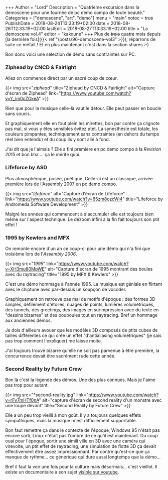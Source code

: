 +++
Author = "Lord"
Description = "Quatrième excursion dans la demoscene pour une fournée de pc demo compo de toute beauté."
Categories = ["demoscene", "art", "demo"]
menu = "main"
notoc = true
PublishDate = 2018-08-24T13:33:19+02:00
date = 2018-08-26T12:33:19+02:00
lastEdit = 2018-08-27T13:33:19+02:00
title = "La demoscene vol.4"
editor = "kakoune"
+++
Plus de ~~trois~~  quatre mois depuis [la dernière fois]({{< ref "/posts/96-demoscene-vol3" >}}), réparrons de suite ce méfait !
Et en plus maintenant c'est dans la section shares :-)

Bon donc voici une sélection de démo sans contraintes sur PC.

### Ziphead by CNCD & Fairlight
Allez on commence direct par un sacré coup de cœur.

{{< img src="*ziphead*" title="Ziphead by CNCD & Fairlight" alt="Capture d'écran de Ziphead" link="https://www.youtube.com/watch?v=Y_lm0cZOkeA" >}}

Rien que pour la musique celle-là vaut le détour.
Elle peut passer en boucle sans soucis.

Et graphiquement elle en fout plein les mirettes, bon par contre ça clignote pas mal, si vous y êtes sensibles évitez ptet.
La synesthésie est totale, les couleurs pimpantes, techniquement sans contraintes (en dehors du temps réel bien entendu) et du coup ils y sont allé à fond.

J'ai dit que je l'aimais ?
Elle a fini première en pc demo compo à la *Revision 2015* et bon bha … ça le mérite quoi.

### Lifeforce by ASD
Plus atmosphérique, posée, poêtique.
Celle-ci est un classique, arrivée première lors de l'Assembly 2007 en pc demo compo.

{{< img src="*lifeforce*" alt="Capture d'écran de Lifeforce" link="https://www.youtube.com/watch?v=65zm8ozcWl4" title="Lifeforce by Andromeda Software Development" >}}

Malgré les années qui commencent à s'accumuler elle est toujours bien même sur l'aspect technique.
Le dézoom infini à la fin fait toujours son ptit effet !

### 1995 by Kewlers and MFX
On remonte encore d'un an ce coup-ci pour une démo qui n'a fini que troisième lors de l'*Assembly 2006*.

{{< img src="*1995*" link="https://www.youtube.com/watch?v=XH3mu80MpWE" alt="Capture d'écran de 1995 montrant des boules avec du raytracing" title="1995 by MFX & Kewlers" >}}

C'est une démo hommage à l'année 1995.
La musique est géniale en flirtant avec le chiptune avec par-dessus un soupçon de vocoder.

Graphiquement on retrouve pas mal de motifs d'époque : des formes 3D simples, défilement d'étoiles, nuages de points, lumières volumétriques, des tunnels, des greetings, des images en surimpression avec du texte en "dessins bizarres" et des bouboules tout en raytracing.
Bref un hommage aux anciennes démos.

Je dois d'ailleurs avouer que les modèles 3D composés de ptits cubes de tailles différentes ce qui crée un effet "d'antialiasing volumétriques" (je sais pas trop comment l'expliquer) me laisse moite.

J'ai toujours trouvé bizarre qu'elle ne soit pas parvenue à être première, la concurrence devait être sacrément rude cette année.

### Second Reality by Future Crew
Bon là c'est la légende des démos.
Une des plus connues.
Mais je l'aime pas trop pour autant.

{{< img src="*second-reality.jpg" link="https://www.youtube.com/watch?v=rFv7mHTf0nA" alt="capture d'écran de second reality d'un monstre avec une loupe devant" title="Second Reality by Future Crew" >}}

Elle a un peu trop vieilli à mon goût.
Il y a toujours quelques effets sympathiques, mais la musique m'est difficilement supportable.

Bon faut remettre ça dans le contexte de l'époque, Windows 95 n'était pas encore sorti, Linux n'était pas l'ombre de ce qu'il est maintenant.
Du coup ouai pour l'époque, sortir une simili ville en 3D avec une caméra qui virevolte, un ptit effet de raytracing, une simulation de flotte 3D ça devait effectivement être assez impressionnant.
Par contre qu'est-ce que ça manque de rythme… ce générique qui dure aussi longtemps que la démo…

Bref il faut la voir une fois pour la culture mais désormais… c'est vieillot.
Il existe un documentaire à son sujet [visible sur youtube](https://www.youtube.com/watch?v=JCVw8qQryiw).
